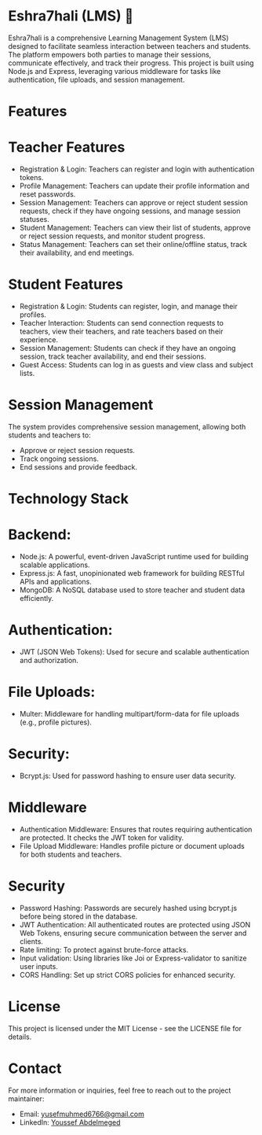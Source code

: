 # Eshra7hali (LMS) 🚀

Eshra7hali is a comprehensive Learning Management System (LMS) designed to facilitate seamless interaction between teachers and students. The platform empowers both parties to manage their sessions, communicate effectively, and track their progress. This project is built using Node.js and Express, leveraging various middleware for tasks like authentication, file uploads, and session management.

# Features

# Teacher Features

- Registration & Login: Teachers can register and login with authentication tokens.
- Profile Management: Teachers can update their profile information and reset passwords.
- Session Management: Teachers can approve or reject student session requests, check if they have ongoing sessions, and manage session statuses.
- Student Management: Teachers can view their list of students, approve or reject session requests, and monitor student progress.
- Status Management: Teachers can set their online/offline status, track their availability, and end meetings.

# Student Features

- Registration & Login: Students can register, login, and manage their profiles.
- Teacher Interaction: Students can send connection requests to teachers, view their teachers, and rate teachers based on their experience.
- Session Management: Students can check if they have an ongoing session, track teacher availability, and end their sessions.
- Guest Access: Students can log in as guests and view class and subject lists.

# Session Management

The system provides comprehensive session management, allowing both students and teachers to:

- Approve or reject session requests.
- Track ongoing sessions.
- End sessions and provide feedback.

# Technology Stack

# Backend:
- Node.js: A powerful, event-driven JavaScript runtime used for building scalable applications.
- Express.js: A fast, unopinionated web framework for building RESTful APIs and applications.
- MongoDB: A NoSQL database used to store teacher and student data efficiently.

# Authentication:
- JWT (JSON Web Tokens): Used for secure and scalable authentication and authorization.

# File Uploads:
- Multer: Middleware for handling multipart/form-data for file uploads (e.g., profile pictures).

# Security:
- Bcrypt.js: Used for password hashing to ensure user data security.

# Middleware

- Authentication Middleware: Ensures that routes requiring authentication are protected. It checks the JWT token for validity.
- File Upload Middleware: Handles profile picture or document uploads for both students and teachers.

# Security

- Password Hashing: Passwords are securely hashed using bcrypt.js before being stored in the database.
- JWT Authentication: All authenticated routes are protected using JSON Web Tokens, ensuring secure communication between the server and clients.
- Rate limiting: To protect against brute-force attacks.
- Input validation: Using libraries like Joi or Express-validator to sanitize user inputs.
- CORS Handling: Set up strict CORS policies for enhanced security.

# License

This project is licensed under the MIT License - see the LICENSE file for details.

# Contact

For more information or inquiries, feel free to reach out to the project maintainer:

- Email: <yusefmuhmed6766@gmail.com>
- LinkedIn: [Youssef Abdelmeged](https://www.linkedin.com/in/youssef-abdelmeged-6589a3189/)
